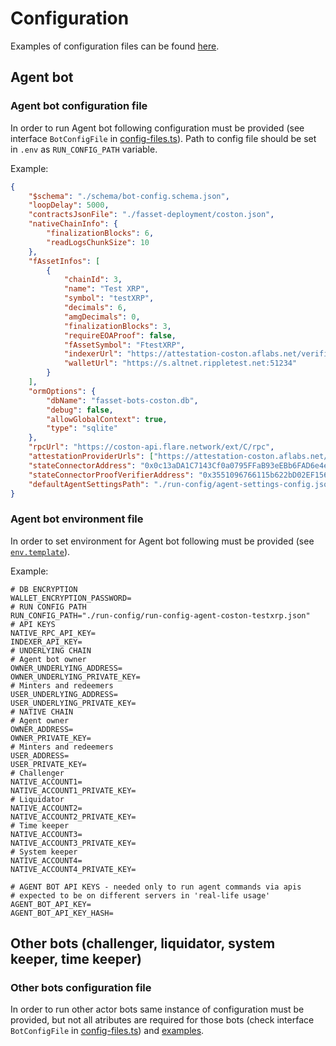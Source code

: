 # Configuration

Examples of configuration files can be found [here](../run-config/).

## Agent bot

### Agent bot configuration file

In order to run Agent bot following configuration must be provided (see interface `BotConfigFile` in [config-files.ts](../src/config/config-files.ts)). Path to config file should be set in `.env` as `RUN_CONFIG_PATH` variable.

Example:

```json
{
    "$schema": "./schema/bot-config.schema.json",
    "loopDelay": 5000,
    "contractsJsonFile": "./fasset-deployment/coston.json",
    "nativeChainInfo": {
        "finalizationBlocks": 6,
        "readLogsChunkSize": 10
    },
    "fAssetInfos": [
        {
            "chainId": 3,
            "name": "Test XRP",
            "symbol": "testXRP",
            "decimals": 6,
            "amgDecimals": 0,
            "finalizationBlocks": 3,
            "requireEOAProof": false,
            "fAssetSymbol": "FtestXRP",
            "indexerUrl": "https://attestation-coston.aflabs.net/verifier/xrp",
            "walletUrl": "https://s.altnet.rippletest.net:51234"
        }
    ],
    "ormOptions": {
        "dbName": "fasset-bots-coston.db",
        "debug": false,
        "allowGlobalContext": true,
        "type": "sqlite"
    },
    "rpcUrl": "https://coston-api.flare.network/ext/C/rpc",
    "attestationProviderUrls": ["https://attestation-coston.aflabs.net/attestation-client"],
    "stateConnectorAddress": "0x0c13aDA1C7143Cf0a0795FFaB93eEBb6FAD6e4e3",
    "stateConnectorProofVerifierAddress": "0x3551096766115b622bD02EF156b151A9D996Fb6E",
    "defaultAgentSettingsPath": "./run-config/agent-settings-config.json"
}

```

### Agent bot environment file

In order to set environment for Agent bot following must be provided (see [`env.template`](../.env.template)).

Example:

```env
# DB ENCRYPTION
WALLET_ENCRYPTION_PASSWORD=
# RUN CONFIG PATH
RUN_CONFIG_PATH="./run-config/run-config-agent-coston-testxrp.json"
# API KEYS
NATIVE_RPC_API_KEY=
INDEXER_API_KEY=
# UNDERLYING CHAIN
# Agent bot owner
OWNER_UNDERLYING_ADDRESS=
OWNER_UNDERLYING_PRIVATE_KEY=
# Minters and redeemers
USER_UNDERLYING_ADDRESS=
USER_UNDERLYING_PRIVATE_KEY=
# NATIVE CHAIN
# Agent owner
OWNER_ADDRESS=
OWNER_PRIVATE_KEY=
# Minters and redeemers
USER_ADDRESS=
USER_PRIVATE_KEY=
# Challenger
NATIVE_ACCOUNT1=
NATIVE_ACCOUNT1_PRIVATE_KEY=
# Liquidator
NATIVE_ACCOUNT2=
NATIVE_ACCOUNT2_PRIVATE_KEY=
# Time keeper
NATIVE_ACCOUNT3=
NATIVE_ACCOUNT3_PRIVATE_KEY=
# System keeper
NATIVE_ACCOUNT4=
NATIVE_ACCOUNT4_PRIVATE_KEY=

# AGENT BOT API KEYS - needed only to run agent commands via apis
# expected to be on different servers in 'real-life usage'
AGENT_BOT_API_KEY=
AGENT_BOT_API_KEY_HASH=
```

## Other bots (challenger, liquidator, system keeper, time keeper)

### Other bots configuration file

In order to run other actor bots same instance of configuration must be provided, but not all atributes are required for those bots (check interface `BotConfigFile` in [config-files.ts](../src/config/config-files.ts)) and [examples](../run-config/).

